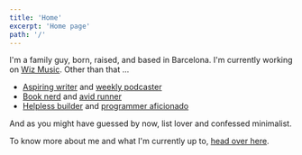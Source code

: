 ```yaml
---
title: 'Home'
excerpt: 'Home page'
path: '/'
---
```


I'm a family guy, born, raised, and based in Barcelona. I'm currently working on [Wiz Music](https://www.wizmusic.io). Other than that ...

- [Aspiring writer](/blog) and [weekly podcaster](https://podcasts.apple.com/es/podcast/foc-a-terra/id1604172036)
- [Book nerd](/tags/books) and [avid runner](https://www.strava.com/athletes/marccollado)
- [Helpless builder](/about) and [programmer aficionado](https://github.com/marccollado)

And as you might have guessed by now, list lover and confessed minimalist.

To know more about me and what I'm currently up to, [head over here](/about).
